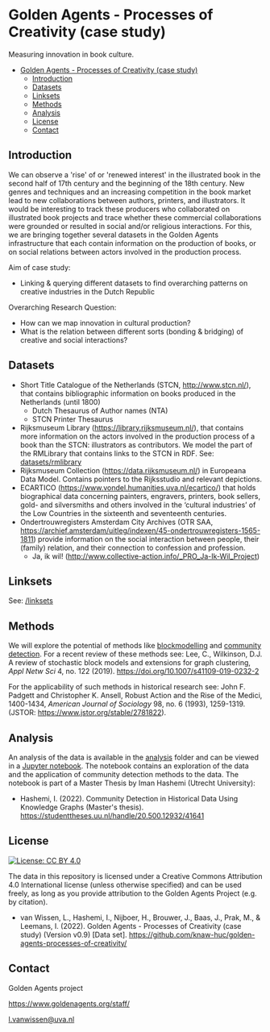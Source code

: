 # Golden Agents - Processes of Creativity (case study)
Measuring innovation in book culture.

- [Golden Agents - Processes of Creativity (case study)](#golden-agents---processes-of-creativity-case-study)
  - [Introduction](#introduction)
  - [Datasets](#datasets)
  - [Linksets](#linksets)
  - [Methods](#methods)
  - [Analysis](#analysis)
  - [License](#license)
  - [Contact](#contact)


## Introduction
We can observe a 'rise' of or 'renewed interest' in the illustrated book in the second half of 17th century and the beginning of the 18th century. New genres and techniques and an increasing competition in the book market lead to new collaborations between authors, printers, and illustrators. It would be interesting to track these producers who collaborated on illustrated book projects and trace whether these commercial collaborations were grounded or resulted in social and/or religious interactions. For this, we are bringing together several datasets in the Golden Agents infrastructure that each contain information on the production of books, or on social relations between actors involved in the production process. 

Aim of case study: 
* Linking & querying different datasets to find overarching patterns on creative industries in the Dutch Republic

Overarching Research Question: 
* How can we map innovation in cultural production? 
* What is the relation between different sorts (bonding & bridging) of creative and social interactions?

## Datasets

  * Short Title Catalogue of the Netherlands (STCN, http://www.stcn.nl/), that contains bibliographic information on books produced in the Netherlands (until 1800) 
    * Dutch Thesaurus of Author names (NTA)
    * STCN Printer Thesaurus
  * Rijksmuseum Library (https://library.rijksmuseum.nl/), that contains more information on the actors involved in the production process of a book than the STCN: illustrators as contributors. We model the part of the RMLibrary that contains links to the STCN in RDF. See: [datasets/rmlibrary](datasets/rmlibrary)
  * Rijksmuseum Collection (https://data.rijksmuseum.nl/) in Europeana Data Model. Contains pointers to the Rijksstudio and relevant depictions.
  * ECARTICO (https://www.vondel.humanities.uva.nl/ecartico/) that holds biographical data concerning painters, engravers, printers, book sellers, gold- and silversmiths and others involved in the ‘cultural industries’ of the Low Countries in the sixteenth and seventeenth centuries.
  * Ondertrouwregisters Amsterdam City Archives (OTR SAA, https://archief.amsterdam/uitleg/indexen/45-ondertrouwregisters-1565-1811) provide information on the social interaction between people, their (family) relation, and their connection to confession and profession.
    * Ja, ik wil! (http://www.collective-action.info/_PRO_Ja-Ik-Wil_Project)

## Linksets
See: [/linksets](/linksets)

## Methods
We will explore the potential of methods like [blockmodelling](https://en.wikipedia.org/wiki/Blockmodeling) and [community detection](https://en.wikipedia.org/wiki/Community_structure). For a recent review of these methods see: Lee, C., Wilkinson, D.J. A review of stochastic block models and extensions for graph clustering, *Appl Netw Sci* 4, no. 122 (2019). https://doi.org/10.1007/s41109-019-0232-2

For the applicability of such methods in historical research see: John F. Padgett and Christopher K. Ansell, Robust Action and the Rise of the Medici, 1400-1434, *American Journal of Sociology* 98, no. 6 (1993), 1259-1319. (JSTOR: https://www.jstor.org/stable/2781822).

## Analysis

An analysis of the data is available in the [analysis](analysis) folder and can be viewed in a [Jupyter notebook](analysis/analysis/community_detection/dynamic_cd.ipynb). The notebook contains an exploration of the data and the application of community detection methods to the data. The notebook is part of a Master Thesis by Iman Hashemi (Utrecht University):
* Hashemi, I. (2022). Community Detection in Historical Data Using Knowledge Graphs (Master's thesis). https://studenttheses.uu.nl/handle/20.500.12932/41641

## License

[![License: CC BY 4.0](https://img.shields.io/badge/License-CC%20BY%204.0-blue.svg)](https://creativecommons.org/licenses/by/4.0/)

The data in this repository is licensed under a Creative Commons Attribution 4.0 International license (unless otherwise specified) and can be used freely, as long as you provide attribution to the Golden Agents Project (e.g. by citation).

* van Wissen, L., Hashemi, I., Nijboer, H., Brouwer, J., Baas, J., Prak, M., & Leemans, I. (2022). Golden Agents - Processes of Creativity (case study) (Version v0.9) [Data set]. https://github.com/knaw-huc/golden-agents-processes-of-creativity/

## Contact
Golden Agents project

https://www.goldenagents.org/staff/

l.vanwissen@uva.nl